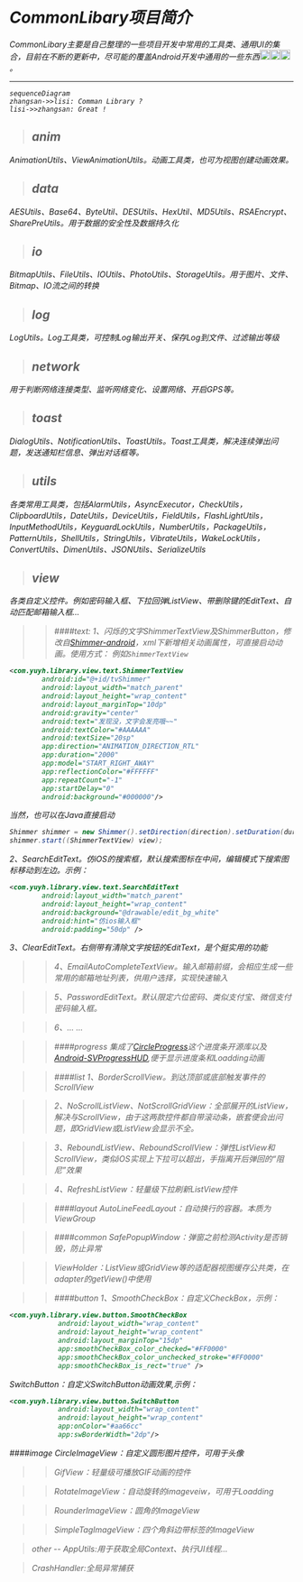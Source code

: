 # <i class="fa fa-flag"/> *CommonLibary项目简介*
CommonLibary主要是自己整理的一些项目开发中常用的工具类、通用UI的集合，目前在不断的更新中，尽可能的覆盖Android开发中通用的一些东西<img src="emoji/smirk" width="18"/><img src="emoji/smirk" width="18"/><img src="emoji/smirk" width="18"/>。

---
```
sequenceDiagram
zhangsan->>lisi: Comman Library ?
lisi->>zhangsan: Great !
```

> anim
> --
AnimationUtils、ViewAnimationUtils。动画工具类，也可为视图创建动画效果。

> data
> --
AESUtils、Base64、ByteUtil、DESUtils、HexUtil、MD5Utils、RSAEncrypt、SharePreUtils。用于数据的安全性及数据持久化

> io
> --
BitmapUtils、FileUtils、IOUtils、PhotoUtils、StorageUtils。用于图片、文件、Bitmap、IO流之间的转换

> log
> --
LogUtils。Log工具类，可控制Log输出开关、保存Log到文件、过滤输出等级

> network
> --
用于判断网络连接类型、监听网络变化、设置网络、开启GPS等。

> toast
> --
DialogUtils、NotificationUtils、ToastUtils。Toast工具类，解决连续弹出问题，发送通知栏信息、弹出对话框等。

> utils
> --
各类常用工具类，包括AlarmUtils，AsyncExecutor，CheckUtils，ClipboardUtils，DateUtils，DeviceUtils，FieldUtils，FlashLightUtils，InputMethodUtils，KeyguardLockUtils，NumberUtils，PackageUtils，PatternUtils，ShellUtils，StringUtils，VibrateUtils，WakeLockUtils，ConvertUtils、DimenUtils、JSONUtils、SerializeUtils

> view
> --
各类自定义控件。例如密码输入框、下拉回弹ListView、带删除键的EditText、自动匹配邮箱输入框...

> > ####text:
1、闪烁的文字ShimmerTextView及ShimmerButton，修改自[Shimmer-android](https://github.com/RomainPiel/Shimmer-android)，xml下新增相关动画属性，可直接启动动画。使用方式：
例如`ShimmerTextView`
```xml
<com.yuyh.library.view.text.ShimmerTextView
        android:id="@+id/tvShimmer"
        android:layout_width="match_parent"
        android:layout_height="wrap_content"
        android:layout_marginTop="10dp"
        android:gravity="center"
        android:text="发现没，文字会发亮哦~~"
        android:textColor="#AAAAAA"
        android:textSize="20sp"
        app:direction="ANIMATION_DIRECTION_RTL"
        app:duration="2000"
        app:model="START_RIGHT_AWAY"
        app:reflectionColor="#FFFFFF"
        app:repeatCount="-1"
        app:startDelay="0"
        android:background="#000000"/>
```
当然，也可以在Java直接启动
```java
Shimmer shimmer = new Shimmer().setDirection(direction).setDuration(duration).setRepeatCount(repeatCount).setStartDelay(startDelay);
shimmer.start((ShimmerTextView) view);
```
2、SearchEditText。仿iOS的搜索框，默认搜索图标在中间，编辑模式下搜索图标移动到左边。示例：
```xml
<com.yuyh.library.view.text.SearchEditText
        android:layout_width="match_parent"
        android:layout_height="wrap_content"
        android:background="@drawable/edit_bg_white"
        android:hint="仿ios输入框"
        android:padding="50dp" />
```
3、ClearEditText。右侧带有清除文字按钮的EditText，是个挺实用的功能

> > 4、EmailAutoCompleteTextView。输入邮箱前缀，会相应生成一些常用的邮箱地址列表，供用户选择，实现快速输入

> > 5、PasswordEditText。默认限定六位密码、类似支付宝、微信支付密码输入框。

> > 6、... ...

> > ####progress
集成了[CircleProgress](https://github.com/lzyzsd/CircleProgress)这个进度条开源库以及[Android-SVProgressHUD](https://github.com/saiwu-bigkoo/Android-SVProgressHUD),便于显示进度条和Loadding动画

> > ####list
1、BorderScrollView。到达顶部或底部触发事件的ScrollView

> > 2、NoScrollListView、NotScrollGridView：全部展开的ListView，解决与ScrollView，由于这两款控件都自带滚动条，嵌套便会出问题，即GridView或ListView会显示不全。

> > 3、ReboundListView、ReboundScrollView：弹性ListView和ScrollView，类似iOS实现上下拉可以超出，手指离开后弹回的“阻尼”效果

> > 4、RefreshListView：轻量级下拉刷新ListView控件

> > ####layout
AutoLineFeedLayout：自动换行的容器。本质为ViewGroup

> > ####common
SafePopupWindow：弹窗之前检测Activity是否销毁，防止异常

> > ViewHolder：ListView或GridView等的适配器视图缓存公共类，在adapter的getView()中使用

> > ####button
1、SmoothCheckBox：自定义CheckBox，示例：
````xml
<com.yuyh.library.view.button.SmoothCheckBox
            android:layout_width="wrap_content"
            android:layout_height="wrap_content"
            android:layout_marginTop="15dp"
            app:smoothCheckBox_color_checked="#FF0000"
            app:smoothCheckBox_color_unchecked_stroke="#FF0000"
            app:smoothCheckBox_is_rect="true" />
````
SwitchButton：自定义SwitchButton动画效果,示例：
````xml
<com.yuyh.library.view.button.SwitchButton
            android:layout_width="wrap_content"
            android:layout_height="wrap_content"
            app:onColor="#aa66cc"
            app:swBorderWidth="2dp"/>
````
####image
CircleImageView：自定义圆形图片控件，可用于头像

> > GifView：轻量级可播放GIF动画的控件

> > RotateImageView：自动旋转的imageveiw，可用于Loadding

> > RounderImageView：圆角的ImageView

> > SimpleTagImageView：四个角斜边带标签的ImageView

> other
--
AppUtils:用于获取全局Context、执行UI线程...

> CrashHandler:全局异常捕获
